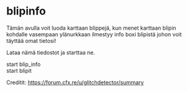 # blipinfo

Tämän avulla voit luoda karttaan blippejä, kun menet karttaan blipin kohdalle vasempaan ylänurkkaan ilmestyy info boxi blipistä johon voit täyttää omat tietosi!

Lataa nämä tiedostot ja starttaa ne.

start blip_info                                                             
start blipit

Creditit: https://forum.cfx.re/u/glitchdetector/summary
